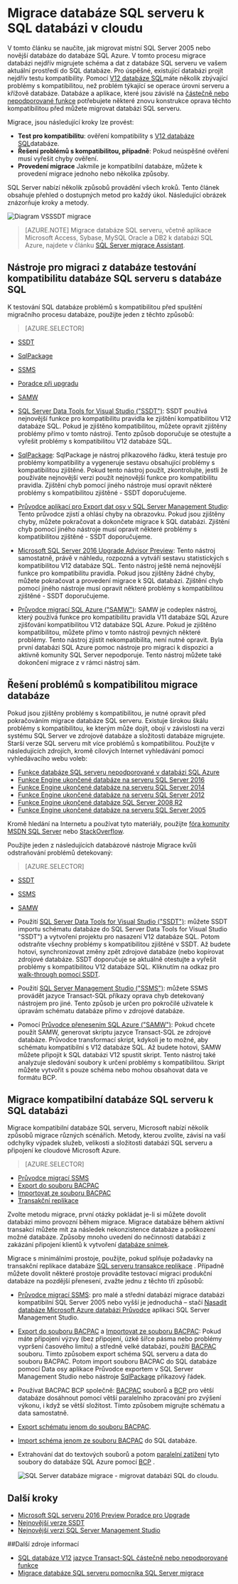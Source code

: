 <properties
   pageTitle="Migrace databáze SQL serveru k SQL databázi | Microsoft Azure"
   description="Zjistěte, Co takhle místního serveru SQL Server migrace databáze k databázi SQL Azure v cloudu. Otestovat funkce pro kompatibilitu před migrace databáze pomocí nástroje pro migraci z databáze."
   keywords="databáze migrace, migrace databáze sql serveru, nástroje pro migraci z databáze, migrovat databázi, migrovat databázi sql"
   services="sql-database"
   documentationCenter=""
   authors="CarlRabeler"
   manager="jhubbard"
   editor=""/>

<tags
   ms.service="sql-database"
   ms.devlang="NA"
   ms.topic="article"
   ms.tgt_pltfrm="NA"
   ms.workload="sqldb-migrate"
   ms.date="08/24/2016"
   ms.author="carlrab"/>

# <a name="sql-server-database-migration-to-sql-database-in-the-cloud"></a>Migrace databáze SQL serveru k SQL databázi v cloudu

V tomto článku se naučíte, jak migrovat místní SQL Server 2005 nebo novější databáze do databáze SQL Azure. V tomto procesu migrace databázi nejdřív migrujete schéma a dat z databáze SQL serveru ve vašem aktuální prostředí do SQL databáze. Pro úspěšné, existující databázi projít nejdřív testu kompatibility. Pomocí [V12 databáze SQL](sql-database-v12-whats-new.md)máte několik zbývající problémy s kompatibilitou, než problém týkající se operace úrovni serveru a křížově databáze. Databáze a aplikace, které jsou závislé na [částečně nebo nepodporované funkce](sql-database-transact-sql-information.md) potřebujete některé znovu konstrukce oprava těchto kompatibilitou před můžete migrovat databázi SQL serveru.

Migrace, jsou následující kroky lze provést:

- **Test pro kompatibilitu**: ověření kompatibility s [V12 databáze SQL](sql-database-v12-whats-new.md)databáze. 
- **Řešení problémů s kompatibilitou, případně**: Pokud neúspěšné ověření musí vyřešit chyby ověření.  
- **Provedení migrace** Jakmile je kompatibilní databáze, můžete k provedení migrace jednoho nebo několika způsoby. 

SQL Server nabízí několik způsobů provádění všech kroků. Tento článek obsahuje přehled o dostupných metod pro každý úkol. Následující obrázek znázorňuje kroky a metody.

  ![Diagram VSSSDT migrace](./media/sql-database-cloud-migrate/03VSSSDTDiagram.png)
  
 > [AZURE.NOTE] Migrace databáze SQL serveru, včetně aplikace Microsoft Access, Sybase, MySQL Oracle a DB2 k databázi SQL Azure, najdete v článku [SQL Server migrace Assistant](http://blogs.msdn.com/b/ssma/).

## <a name="database-migration-tools-test-sql-server-database-compatibility-with-sql-database"></a>Nástroje pro migraci z databáze testování kompatibilitu databáze SQL serveru s databáze SQL

K testování SQL databáze problémů s kompatibilitou před spuštění migračního procesu databáze, použijte jeden z těchto způsobů:

> [AZURE.SELECTOR]
- [SSDT](sql-database-cloud-migrate-fix-compatibility-issues-ssdt.md)
- [SqlPackage](sql-database-cloud-migrate-determine-compatibility-sqlpackage.md)
- [SSMS](sql-database-cloud-migrate-determine-compatibility-ssms.md)
- [Poradce při upgradu](http://www.microsoft.com/download/details.aspx?id=48119)
- [SAMW](sql-database-cloud-migrate-fix-compatibility-issues.md)

- [SQL Server Data Tools for Visual Studio ("SSDT")](sql-database-cloud-migrate-fix-compatibility-issues-ssdt.md): SSDT používá nejnovější funkce pro kompatibilitu pravidla ke zjištění kompatibilitou V12 databáze SQL. Pokud je zjištěno kompatibilitou, můžete opravit zjištěny problémy přímo v tomto nástroji. Tento způsob doporučuje se otestujte a vyřešit problémy s kompatibilitou V12 databáze SQL. 
- [SqlPackage](sql-database-cloud-migrate-determine-compatibility-sqlpackage.md): SqlPackage je nástroj příkazového řádku, která testuje pro problémy kompatibility a vygeneruje sestavu obsahující problémy s kompatibilitou zjištěné. Pokud tento nástroj použít, zkontrolujte, jestli že používáte nejnovější verzi použít nejnovější funkce pro kompatibilitu pravidla. Zjištění chyb pomocí jiného nástroje musí opravit některé problémy s kompatibilitou zjištěné - SSDT doporučujeme.  
- [Průvodce aplikací pro Export dat osy v SQL Server Management Studio](sql-database-cloud-migrate-determine-compatibility-ssms.md): Tento průvodce zjistí a ohlásí chyby na obrazovku. Pokud jsou zjištěny chyby, můžete pokračovat a dokončete migrace k SQL databázi. Zjištění chyb pomocí jiného nástroje musí opravit některé problémy s kompatibilitou zjištěné - SSDT doporučujeme.
- [Microsoft SQL Server 2016 Upgrade Advisor Preview](http://www.microsoft.com/download/details.aspx?id=48119): Tento nástroj samostatně, právě v náhledu, rozpozná a vytváří sestavu statistických s kompatibilitou V12 databáze SQL. Tento nástroj ještě nemá nejnovější funkce pro kompatibilitu pravidla. Pokud jsou zjištěny žádné chyby, můžete pokračovat a provedení migrace k SQL databázi. Zjištění chyb pomocí jiného nástroje musí opravit některé problémy s kompatibilitou zjištěné - SSDT doporučujeme. 
- [Průvodce migrací SQL Azure ("SAMW")](sql-database-cloud-migrate-fix-compatibility-issues.md): SAMW je codeplex nástroj, který používá funkce pro kompatibilitu pravidla V11 databáze SQL Azure zjišťování kompatibilitou V12 databáze SQL Azure. Pokud je zjištěno kompatibilitou, můžete přímo v tomto nástroji pevných některé problémy. Tento nástroj zjistit nekompatibilita, není nutné opravit. Byla první databázi SQL Azure pomoc nástroje pro migraci k dispozici a aktivně komunity SQL Server nepodporuje. Tento nástroj můžete také dokončení migrace z v rámci nástroj sám. 

## <a name="fix-database-migration-compatibility-issues"></a>Řešení problémů s kompatibilitou migrace databáze

Pokud jsou zjištěny problémy s kompatibilitou, je nutné opravit před pokračováním migrace databáze SQL serveru. Existuje širokou škálu problémy s kompatibilitou, ke kterým může dojít, obojí v závislosti na verzi systému SQL Server ve zdrojové databáze a složitosti databáze migrujete. Starší verze SQL serveru mít více problémů s kompatibilitou. Použijte v následujících zdrojích, kromě cílových Internet vyhledávání pomocí vyhledávacího webu voleb:

- [Funkce databáze SQL serveru nepodporované v databázi SQL Azure](sql-database-transact-sql-information.md)
- [Funkce Engine ukončené databáze na serveru SQL Server 2016](https://msdn.microsoft.com/library/ms144262%28v=sql.130%29)
- [Funkce Engine ukončené databáze na serveru SQL Server 2014](https://msdn.microsoft.com/library/ms144262%28v=sql.120%29)
- [Funkce Engine ukončené databáze na serveru SQL Server 2012](https://msdn.microsoft.com/library/ms144262%28v=sql.110%29)
- [Funkce Engine ukončené databáze SQL Server 2008 R2](https://msdn.microsoft.com/library/ms144262%28v=sql.105%29)
- [Funkce Engine ukončené databáze na serveru SQL Server 2005](https://msdn.microsoft.com/library/ms144262%28v=sql.90%29)

Kromě hledání na Internetu a používat tyto materiály, použijte [fóra komunity MSDN SQL Server](https://social.msdn.microsoft.com/Forums/sqlserver/home?category=sqlserver) nebo [StackOverflow](http://stackoverflow.com/).

Použijte jeden z následujících databázové nástroje Migrace kvůli odstraňování problémů detekovaný:

> [AZURE.SELECTOR]
- [SSDT](sql-database-cloud-migrate-fix-compatibility-issues-ssdt.md)
- [SSMS](sql-database-cloud-migrate-fix-compatibility-issues-ssms.md)
- [SAMW](sql-database-cloud-migrate-fix-compatibility-issues.md)

- Použití [SQL Server Data Tools for Visual Studio ("SSDT")](sql-database-cloud-migrate-fix-compatibility-issues-ssdt.md): můžete SSDT importu schématu databáze do SQL Server Data Tools for Visual Studio "SSDT") a vytvoření projektu pro nasazení V12 databáze SQL. Potom odstraňte všechny problémy s kompatibilitou zjištěné v SSDT. Až budete hotovi, synchronizovat změny zpět zdrojové databáze (nebo kopírovat zdrojové databáze. SSDT doporučuje se aktuálně otestujte a vyřešit problémy s kompatibilitou V12 databáze SQL. Kliknutím na odkaz pro [walk-through pomocí SSDT](sql-database-cloud-migrate-fix-compatibility-issues-ssdt.md).
- Použití [SQL Server Management Studio ("SSMS")](sql-database-cloud-migrate-fix-compatibility-issues-ssms.md): můžete SSMS provádět jazyce Transact-SQL příkazy oprava chyb detekovaný nástrojem pro jiné. Tento způsob je určen pro pokročilé uživatele k úpravám schématu databáze přímo v zdrojové databáze. 
- Pomocí [Průvodce přenesením SQL Azure ("SAMW")](sql-database-cloud-migrate-fix-compatibility-issues.md): Pokud chcete použít SAMW, generovat skriptu jazyce Transact-SQL ze zdrojové databáze. Průvodce transformací skript, kdykoli je to možné, aby schématu kompatibilní s V12 databáze SQL. Až budete hotovi, SAMW můžete připojit k SQL databázi V12 spustit skript. Tento nástroj také analyzuje sledování soubory k určení problémy s kompatibilitou. Skript můžete vytvořit s pouze schéma nebo mohou obsahovat data ve formátu BCP.

## <a name="migrate-a-compatible-sql-server-database-to-sql-database"></a>Migrace kompatibilní databáze SQL serveru k SQL databázi

Migrace kompatibilní databáze SQL serveru, Microsoft nabízí několik způsobů migrace různých scénářích. Metody, kterou zvolíte, závisí na vaší odchylky výpadek služeb, velikosti a složitosti databázi SQL serveru a připojení ke cloudové Microsoft Azure.  

> [AZURE.SELECTOR]
- [Průvodce migrací SSMS](sql-database-cloud-migrate-compatible-using-ssms-migration-wizard.md)
- [Export do souboru BACPAC](sql-database-cloud-migrate-compatible-export-bacpac-ssms.md)
- [Importovat ze souboru BACPAC](sql-database-cloud-migrate-compatible-import-bacpac-ssms.md)
- [Transakční replikace](sql-database-cloud-migrate-compatible-using-transactional-replication.md)

Zvolte metodu migrace, první otázky pokládat je-li si můžete dovolit databázi mimo provozní během migrace. Migrace databáze během aktivní transakcí můžete mít za následek nekonzistence databáze a poškození možné databáze. Způsoby mnoho uvedení do nečinnosti databázi z zakázání připojení klientů k vytvoření [databáze snímek](https://msdn.microsoft.com/library/ms175876.aspx).

Migrace s minimálními prostoje, použijte, pokud splňuje požadavky na transakční replikace databáze [SQL serveru transakce replikace](sql-database-cloud-migrate-compatible-using-transactional-replication.md) . Případně můžete dovolit některé prostoje provádíte testovací migraci produkční databáze na pozdější přenesení, zvažte jednu z těchto tří způsobů:

- [Průvodce migrací SSMS](sql-database-cloud-migrate-compatible-using-ssms-migration-wizard.md): pro malé a střední databází migrace databázi kompatibilní SQL Server 2005 nebo vyšší je jednoduchá – stačí [Nasadit databáze Microsoft Azure databázi Průvodce](sql-database-cloud-migrate-compatible-using-ssms-migration-wizard.md) aplikaci SQL Server Management Studio.
- [Export do souboru BACPAC](sql-database-cloud-migrate-compatible-export-bacpac-ssms.md) a [Importovat ze souboru BACPAC](sql-database-cloud-migrate-compatible-import-bacpac-ssms.md): Pokud máte připojení výzvy (bez připojení, úzké šířce pásma nebo problémy vypršení časového limitu) a středně velké databází, použití [BACPAC](https://msdn.microsoft.com/library/ee210546.aspx#Anchor_4) souboru. Tímto způsobem export schéma SQL serveru a data do souboru BACPAC. Potom import souboru BACPAC do SQL databáze pomocí Data osy aplikace Průvodce exportem v SQL Server Management Studio nebo nástroje [SqlPackage](https://msdn.microsoft.com/library/hh550080.aspx) příkazový řádek.
- Používat BACPAC BCP společně: [BACPAC](https://msdn.microsoft.com/library/ee210546.aspx#Anchor_4) souborů a [BCP](https://msdn.microsoft.com/library/ms162802.aspx) pro větší databáze dosáhnout pomocí větší paralelního zpracování pro zvýšení výkonu, i když se větší složitost. Tímto způsobem migrujte schématu a data samostatně.
 - [Export schématu jenom do souboru BACPAC](sql-database-cloud-migrate-compatible-export-bacpac-ssms.md).
 - [Import schéma jenom ze souboru BACPAC](sql-database-cloud-migrate-compatible-import-bacpac-ssms.md) do SQL databáze.
 - Extrahování dat do textových souborů a potom [paralelní zatížení](https://technet.microsoft.com/library/dd425070.aspx) tyto soubory do databáze SQL Azure pomocí [BCP](https://msdn.microsoft.com/library/ms162802.aspx) .

     ![SQL Server databáze migrace - migrovat databázi SQL do cloudu.](./media/sql-database-cloud-migrate/01SSMSDiagram_new.png)

## <a name="next-steps"></a>Další kroky

- [Microsoft SQL serveru 2016 Preview Poradce pro Upgrade](http://www.microsoft.com/download/details.aspx?id=48119)
- [Nejnovější verze SSDT](https://msdn.microsoft.com/library/mt204009.aspx)
- [Nejnovější verzi SQL Server Management Studio](https://msdn.microsoft.com/library/mt238290.aspx)

##<a name="additional-resources"></a>Další zdroje informací

- [SQL databáze V12](sql-database-v12-whats-new.md)
[jazyce Transact-SQL částečně nebo nepodporované funkce](sql-database-transact-sql-information.md)
- [Migrace databáze SQL serveru pomocníka SQL Server migrace](http://blogs.msdn.com/b/ssma/)

